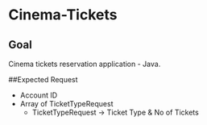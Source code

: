 # Cinema-Tickets

## Goal
Cinema tickets reservation application - Java.

##Expected Request

* Account ID
* Array of TicketTypeRequest
	* TicketTypeRequest -> Ticket Type & No of Tickets